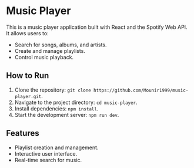 # Music Player

This is a music player application built with React and the Spotify Web API. It allows users to:
- Search for songs, albums, and artists.
- Create and manage playlists.
- Control music playback.

## How to Run
1. Clone the repository: `git clone https://github.com/Mounir1999/music-player.git`.
2. Navigate to the project directory: `cd music-player`.
3. Install dependencies: `npm install`.
4. Start the development server: `npm run dev`.

## Features
- Playlist creation and management.
- Interactive user interface.
- Real-time search for music.
